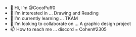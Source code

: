 - 👋 Hi, I’m @CocoPuff0
- 👀 I’m interested in ... Drawing and Reading
- 🌱 I’m currently learning ... TKAM
- 💞️ I’m looking to collaborate on ... A graphic design project
- 📫 How to reach me ... discord = Cohen#2305

<!---
CocoPuff0/CocoPuff0 is a ✨ special ✨ repository because its `README.md` (this file) appears on your GitHub profile.
You can click the Preview link to take a look at your changes.
--->
